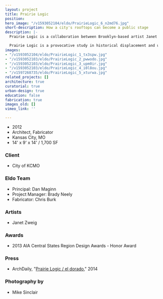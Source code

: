```yaml
---
layout: project
title: Prairie Logic
position: 
hero_image: "/v1593052104/eldo/PrairieLogic_6_n2md76.jpg"
short-description: How a city's rooftops can become a public stage
description: |-
  Prairie Logic is a collaboration between Brooklyn-based artist Janet Zweig and El Dorado. Comprised of a full scale perforated aluminum boxcar in a 25,000 square foot sea of native prairie grass, it was commissioned by the City of Kansas City, Missouri as part of their 1% for Public Art program. The work is situated on a half-acre planted roof 4 stories above Main Street in downtown Kansas City. It is meant to be experienced at three different scales: viewed from the neighboring skyscrapers looking down; viewed in the distance from the green roof; and experienced close up as both a place of solitary contemplation and as a programmed community performance space.

  Prairie Logic is a provocative study in historical displacement and urban juxtaposition: can a historic relic of a past frontier help us re-imagine a new urban frontier amongst our city’s rooftops?
images:
- "/v1593052104/eldo/PrairieLogic_1_tx3spw.jpg"
- "/v1593052103/eldo/PrairieLogic_2_pwwodo.jpg"
- "/v1593052103/eldo/PrairieLogic_3_upm0ir.jpg"
- "/v1593052103/eldo/PrairieLogic_4_i0l8ou.jpg"
- "/v1597268735/eldo/PrairieLogic_5_xturwa.jpg"
related_projects: []
architecture: true
curatorial: true
urban-design: true
education: false
fabrication: true
images_old: []
vimeo_link: ''

---
```

* 2012
* Architect, Fabricator
* Kansas City, MO
* 14' x 9' x 14' / 1,700 SF

### Client

* City of KCMO

### Eldo Team

* Principal: Dan Maginn
* Project Manager: Brady Neely
* Fabricator: Chris Burk

### Artists

* Janet Zweig

### Awards

* 2013 AIA Central States Region Design Awards - Honor Award

### Press

* ArchDaily, "[Prairie Logic / el dorado](https://www.archdaily.com/557816/prairie-logic-el-dorado)," 2014

### Photography by

* Mike Sinclair